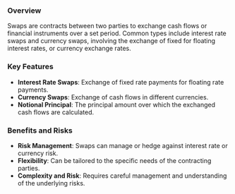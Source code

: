 ### Overview
Swaps are contracts between two parties to exchange cash flows or financial instruments over a set period. Common types include interest rate swaps and currency swaps, involving the exchange of fixed for floating interest rates, or currency exchange rates.

### Key Features
- **Interest Rate Swaps**: Exchange of fixed rate payments for floating rate payments.
- **Currency Swaps**: Exchange of cash flows in different currencies.
- **Notional Principal**: The principal amount over which the exchanged cash flows are calculated.

### Benefits and Risks
- **Risk Management**: Swaps can manage or hedge against interest rate or currency risk.
- **Flexibility**: Can be tailored to the specific needs of the contracting parties.
- **Complexity and Risk**: Requires careful management and understanding of the underlying risks.
